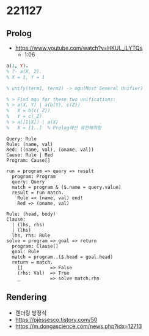 # 221127
## Prolog
- https://www.youtube.com/watch?v=HKUL_iLYTQs
  - 1:06
```prolog
a(1, Y).
% ?- a(X, 2).
% X = 1, Y = 1

% unify(term1, term2) -> mgu(Most General Unifier)

% > Find mgu for these two unifications:
% > a(X, Y) | a(b(Y), c(Z))
% 	X = b(c(_Z))
% 	Y = c(_Z)
% > a([1|X]) | a(X)
%	X = [1..]  % Prolog에선 유한해야함
```

```
Query: Rule
Rule: (name, val)
Red: ((name, val), (oname, val))
Cause: Rule | Red
Program: Cause[]

run = program => query => result
  program: Program
  query: Query
  match = program & ($.name = query.value)
  result = run match.
    Rule => (name, val) end!
    Red => (oname, val)
```
```
Rule: (head, body)
Clause:
  | (lhs, rhs)
  | (lhs)
  lhs, rhs: Rule
solve = program => goal => return
  program: Clause[]
  goal: Rule
  match = program..($.head = goal.head)
  return = match.
    []          => False
    (rhs: Val)  => True
    _           => solve match.rhs
```

## Rendering
- 렌더링 방정식
- https://pjessesco.tistory.com/50
- https://m.dongascience.com/news.php?idx=12713
